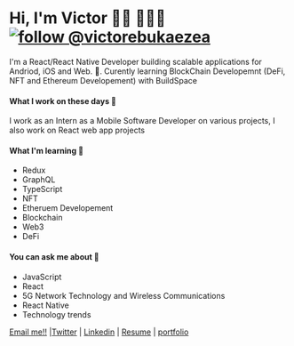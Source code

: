  # Hi, I'm Victor 👋🏾 👩🏾‍💻   [![follow @victorebukaezea](https://img.shields.io/twitter/follow/victorebukaezea.svg?style=for-the-badge&logo=TWITTER&logoColor=FFFFFF&labelColor=00aced&logoWidth=20&color=lightgray)](https://twitter.com/victorebukaezea)

 I'm a React/React Native  Developer building  scalable applications for
Andriod, iOS and Web. :new_moon_with_face:. Curently learning BlockChain Developemnt (DeFi, NFT and Ethereum Developement) with BuildSpace

#### What I work on these days :briefcase:

 I work as an Intern as a Mobile Software Developer  on various projects, I also work on React web app projects 
#### What I'm learning :book:


- Redux
- GraphQL
- TypeScript
- NFT
- Etheruem Developement
- Blockchain
- Web3
- DeFi

#### You can ask me about :fax:

- JavaScript
- React
- 5G Network Technology and Wireless Communications
- React Native
- Technology trends

[Email me!!](mailto:ezeavictor2016@outlook.com) |<a href="https://twitter.com/Victorebukaezea">Twitter</a> | <a href="https://www.linkedin.com/in/ezea-victor-chukwuebuka-abbb19173/">Linkedin</a> | <a href="https://drive.google.com/file/d/14DLNk0QuU1bVCn9v9yleiRv8Yh7PZgZw/view?usp=sharing">Resume</a>  | <a href="https://victorezea.vercel.app/">portfolio</a> 
